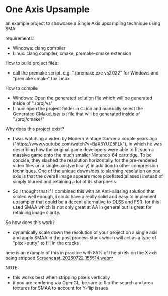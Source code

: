 # One Axis Upsample
an example project to showcase a Single Axis upsampling technique using SMA

requirements:

- Windows: clang compiler
- Linux: clang compiler, cmake, premake-cmake extension

How to build project files:
- call the premake script. e.g. "./premake.exe vs2022" for Windows and "premake cmake" for Linux

How to compile
- Windows: Open the generated solution file which will be generated inside of "./proj/vs"
- Linux: open the project folder in CLion and manually select the Generated CMakeLists.txt file that will be generated inside of "./proj/cmake/"

Why does this project exist?
- I was watching a video by Modern Vintage Gamer a couple years ago ("https://www.youtube.com/watch?v=BaX5YUZ5FLk"), in which he was describing how the original game developers were able to fit such a massive game onto the much smaller Nintendo 64 cartridge. To be concise, they slashed the resolution horizontally for the pre-rendered video files on a single axis(vertically) in addition to other compression techniques. One of the unique downsides to slashing resolution on one axis is that the overall image appears more pixellated(aliased) instead of simply blurred and retaining a lot of its sharpness. 

- So I thought that if I combined this with an Anti-aliasing solution that scaled well enough, i could have a really solid and easy to implement upsampler that could be a decent alternative to DLSS and FSR. for this I used SMAA which is not only great at AA in general but is great for retaining image clarity.

So how does this work?
- dynamically scale down the resolution of your project on a single axis and apply SMAA in the post process stack which will act as a type of "pixel-putty" to fill in the cracks


here is an example of this in practice with 85% of the pixels on the X axis being stripped
[Screencast_20250722_155514.webm](https://github.com/user-attachments/assets/de0c9aae-a582-4d56-8ec6-7b8cc9d0cde7)

NOTE:
- this works best when stripping pixels vertically
- if you are rendering via OpenGL, be sure to flip the search and area textures for SMAA to account for Y-flip issues
